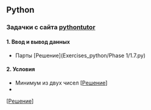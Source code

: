 ## Python
### Задачки с сайта [pythontutor](http://pythontutor.ru)
#### 1. Ввод и вывод данных 
- Парты
[Решение](Exercises_python/Phase 1/1.7.py)

#### 2. Условия
- Минимум из двух чисел
[[Решение]()]
- 
[[Решение]()]
